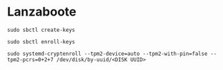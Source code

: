 # Lanzaboote

`sudo sbctl create-keys`

`sudo sbctl enroll-keys`

`sudo systemd-cryptenroll --tpm2-device=auto --tpm2-with-pin=false --tpm2-pcrs=0+2+7 /dev/disk/by-uuid/<DISK UUID>`
